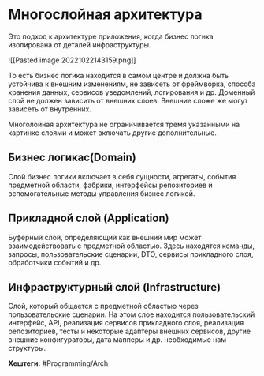 
# Многослойная архитектура

Это подход к архитектуре приложения, когда бизнес логика изолирована от деталей инфраструктуры.

![[Pasted image 20221022143159.png]]

То есть бизнес логика находится в самом центре и должна быть устойчива к внешним изменениям, не зависеть от фреймворка, способа хранения данных, сервисов уведомлений, логирования и др.
Доменный слой не должен зависить от внешних слоев. Внешние сложе же могут зависеть от внутренних.

Многолойная архитектура не ограничивается тремя указанными на картинке слоями и может включать другие дополнительные.

## Бизнес логикас(Domain)

Слой бизнес логики включает в себя сущности, агрегаты, события предметной области, фабрики, интерфейсы репозиториев и вспомогательные методы управления бизнес логикой.

## Прикладной слой (Application)

Буферный слой, определяющий как внешний мир может взаимодействовать с предметной областью.
Здесь находятся команды, запросы, пользовательские сценарии, DTO, сервисы прикладного слоя, обработчики событий и др.

## Инфраструктурный слой (Infrastructure)

Слой, который общается с предметной областью через пользовательские сценарии. На этом слое находится пользовательский интерфейс, API, реализация сервисов прикладного слоя, реализация репозиториев, тесты и некоторые адаптеры внешних сервисов, другие внешние конфигураторы, дата мапперы и др. необходимые нам структуры.


**Хештеги:** #Programming/Arch